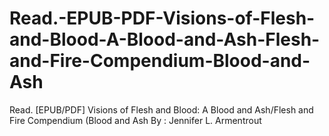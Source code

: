 # Read.-EPUB-PDF-Visions-of-Flesh-and-Blood-A-Blood-and-Ash-Flesh-and-Fire-Compendium-Blood-and-Ash
Read. [EPUB/PDF] Visions of Flesh and Blood: A Blood and Ash/Flesh and Fire Compendium (Blood and Ash By : Jennifer L. Armentrout
